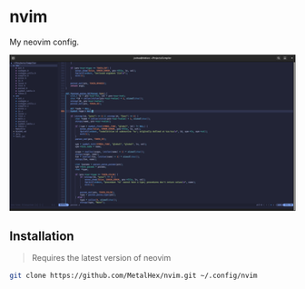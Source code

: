 # nvim

My neovim config.

<img src="preview.PNG">

## Installation

> Requires the latest version of neovim

```bash
git clone https://github.com/MetalHex/nvim.git ~/.config/nvim
```

